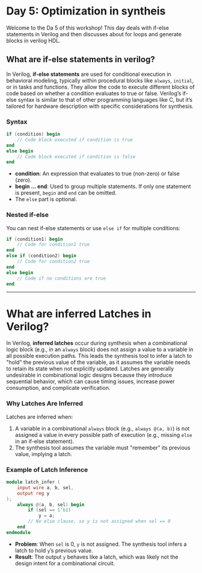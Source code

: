 # Day 5: Optimization in syntheis
Welcome to the Da 5 of this workshop! This day deals with if-else statements in Verilog and then discusses about for loops and generate blocks in verilog HDL.
## What are if-else statements in verilog?
In Verilog, **if-else statements** are used for conditional execution in behavioral modeling, typically within procedural blocks like `always`, `initial`, or in tasks and functions. They allow the code to execute different blocks of code based on whether a condition evaluates to true or false. Verilog’s if-else syntax is similar to that of other programming languages like C, but it’s tailored for hardware description with specific considerations for synthesis.

### Syntax
```verilog
if (condition) begin
    // Code block executed if condition is true
end
else begin
    // Code block executed if condition is false
end
```

- **condition**: An expression that evaluates to true (non-zero) or false (zero).
- **begin ... end**: Used to group multiple statements. If only one statement is present, `begin` and `end` can be omitted.
- The `else` part is optional.

### Nested if-else
You can nest if-else statements or use `else if` for multiple conditions:
```verilog
if (condition1) begin
    // Code for condition1 true
end
else if (condition2) begin
    // Code for condition2 true
end
else begin
    // Code if no conditions are true
end
```
---

# What are inferred Latches in Verilog?
In Verilog, **inferred latches** occur during synthesis when a combinational logic block (e.g., in an `always` block) does not assign a value to a variable in all possible execution paths. This leads the synthesis tool to infer a latch to "hold" the previous value of the variable, as it assumes the variable needs to retain its state when not explicitly updated. Latches are generally undesirable in combinational logic designs because they introduce sequential behavior, which can cause timing issues, increase power consumption, and complicate verification.

### Why Latches Are Inferred
Latches are inferred when:
1. A variable in a combinational `always` block (e.g., `always @(a, b)`) is not assigned a value in every possible path of execution (e.g., missing `else` in an if-else statement).
2. The synthesis tool assumes the variable must "remember" its previous value, implying a latch.

### Example of Latch Inference
```verilog
module latch_infer (
    input wire a, b, sel,
    output reg y
);
    always @(a, b, sel) begin
        if (sel == 1'b1)
            y = a;
        // No else clause, so y is not assigned when sel == 0
    end
endmodule
```
- **Problem**: When `sel` is 0, `y` is not assigned. The synthesis tool infers a latch to hold `y`’s previous value.
- **Result**: The output `y` behaves like a latch, which was likely not the design intent for a combinational circuit.

